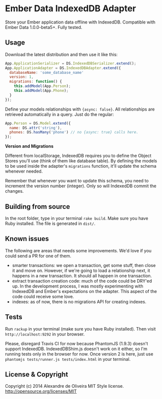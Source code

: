 Ember Data IndexedDB Adapter
================================

Store your Ember application data offline with IndexedDB.
Compatible with Ember Data 1.0.0-beta5+.
Fully tested.

Usage
-----

Download the latest distribution and then use it like this:

```js
App.ApplicationSerializer = DS.IndexedDBSerializer.extend();
App.ApplicationAdapter = DS.IndexedDBAdapter.extend({
  databaseName: 'some_database_name'
  version: 1,
  migrations: function() {
    this.addModel(App.Person);
    this.addModel(App.Phone);
  }
});
```

Define your models relationships with `{async: false}`.
All relationships are retrieved automatically in a query. Just do the regular:

```js
App.Person = DS.Model.extend({
  name: DS.attr('string'),
  phones: DS.hasMany('phone') // no {async: true} calls here.
});
```

**Version and Migrations**

Different from localStorage, IndexedDB requires you to define the Object Stores
you'll use (think of them like database table). By defining the models to be used
inside the adapter's `migrations` function, it'll update the schema whenever
needed.

Remember that whenever you want to update this schema, you need to
increment the version number (integer). Only so will IndexedDB commit the
changes.

Building from source
-----

In the root folder, type in your terminal `rake build`. Make sure you have
Ruby installed. The file is generated in `dist/`.

Known issues
-----

The following are areas that needs some improvements. We'd love if you could
send a PR for one of them.

* smarter transactions: we open a transaction, get some stuff, then close it
  and move on. However, if we're going to load a relationship next, it happens
  in a new transaction. It should all happen in one transaction.
* extract transaction creation code: much of the code could be DRY'ed up. In the
  development process, I was mostly experimenting with IndexedDB and Ember's
  expectations on the adapter. This aspect of the code could receive some love.
* indexes: as of now, there is no migrations API for creating indexes.


Tests
-----

Run `rackup` in your terminal (make sure you have Ruby installed). Then visit
`http://localhost:9292` in your browser.

Please, disregard Travis CI for now because PhantomJS (1.9.3) doesn't support
IndexedDB. IndexedDBShim.js doesn't work
on it either, so I'm running tests only in the browser for now. Once version 2
is here, just use `phantomjs tests/runner.js tests/index.html` in your terminal.

License & Copyright
-------------------

Copyright (c) 2014 Alexandre de Oliveira
MIT Style license. http://opensource.org/licenses/MIT
